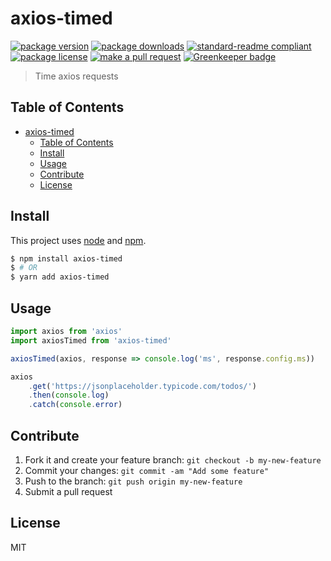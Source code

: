 
# axios-timed
[![package version](https://img.shields.io/npm/v/axios-timed.svg?style=flat-square)](https://npmjs.org/package/axios-timed)
[![package downloads](https://img.shields.io/npm/dm/axios-timed.svg?style=flat-square)](https://npmjs.org/package/axios-timed)
[![standard-readme compliant](https://img.shields.io/badge/readme%20style-standard-brightgreen.svg?style=flat-square)](https://github.com/RichardLitt/standard-readme)
[![package license](https://img.shields.io/npm/l/axios-timed.svg?style=flat-square)](https://npmjs.org/package/axios-timed)
[![make a pull request](https://img.shields.io/badge/PRs-welcome-brightgreen.svg?style=flat-square)](http://makeapullrequest.com) [![Greenkeeper badge](https://badges.greenkeeper.io/tiaanduplessis/axios-timed.svg)](https://greenkeeper.io/)

> Time axios requests

## Table of Contents

- [axios-timed](#axios-timed)
	- [Table of Contents](#table-of-contents)
	- [Install](#install)
	- [Usage](#usage)
	- [Contribute](#contribute)
	- [License](#license)

## Install

This project uses [node](https://nodejs.org) and [npm](https://www.npmjs.com). 

```sh
$ npm install axios-timed
$ # OR
$ yarn add axios-timed
```

## Usage

```js
import axios from 'axios'
import axiosTimed from 'axios-timed'

axiosTimed(axios, response => console.log('ms', response.config.ms))

axios
	.get('https://jsonplaceholder.typicode.com/todos/')
	.then(console.log)
	.catch(console.error)
```

## Contribute

1. Fork it and create your feature branch: `git checkout -b my-new-feature`
2. Commit your changes: `git commit -am "Add some feature"`
3. Push to the branch: `git push origin my-new-feature`
4. Submit a pull request

## License

MIT
    